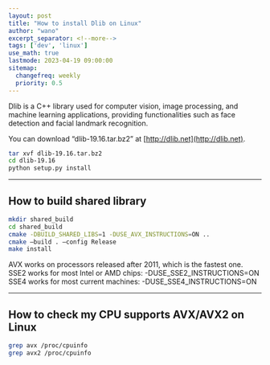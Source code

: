 ```yaml
---
layout: post
title: "How to install Dlib on Linux"
author: "wano"
excerpt_separator: <!--more-->
tags: ['dev', 'linux']
use_math: true
lastmode: 2023-04-19 09:00:00
sitemap:
  changefreq: weekly
  priority: 0.5
---
```


Dlib is a C++ library used for computer vision, image processing, and machine learning applications, providing functionalities such as face detection and facial landmark recognition.<!--more-->

You can download “dlib-19.16.tar.bz2” at [http://dlib.net](http://dlib.net).

```bash
tar xvf dlib-19.16.tar.bz2
cd dlib-19.16
python setup.py install
```

---
## **How to build shared library**

```bash
mkdir shared_build
cd shared_build
cmake -DBUILD_SHARED_LIBS=1 -DUSE_AVX_INSTRUCTIONS=ON ..
cmake –build . –config Release
make install
```

AVX works on processors released after 2011, which is the fastest one.   
SSE2 works for most Intel or AMD chips: -DUSE_SSE2_INSTRUCTIONS=ON   
SSE4 works for most current machines: -DUSE_SSE4_INSTRUCTIONS=ON   

---
## **How to check my CPU supports AVX/AVX2 on Linux**

```bash
grep avx /proc/cpuinfo
grep avx2 /proc/cpuinfo
```
